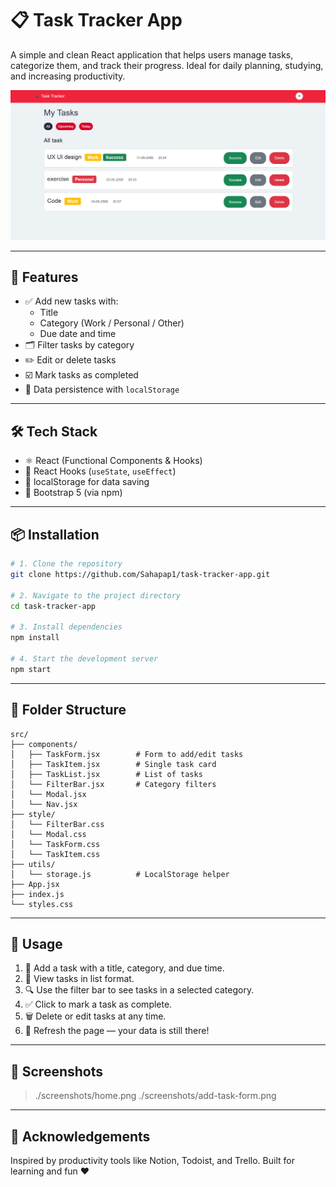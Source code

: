 # 📋 Task Tracker App

A simple and clean React application that helps users manage tasks, categorize them, and track their progress. Ideal for daily planning, studying, and increasing productivity.

![Task Tracker Preview](./preview.png)

---

## 🚀 Features

- ✅ Add new tasks with:
  - Title
  - Category (Work / Personal / Other)
  - Due date and time
- 🗂️ Filter tasks by category
- ✏️ Edit or delete tasks
- ☑️ Mark tasks as completed
- 🔁 Data persistence with `localStorage`

---

## 🛠️ Tech Stack

- ⚛️ React (Functional Components & Hooks)
- 🧠 React Hooks (`useState`, `useEffect`)
- 💾 localStorage for data saving
- 🎨 Bootstrap 5 (via npm)

---

## 📦 Installation

```bash
# 1. Clone the repository
git clone https://github.com/Sahapap1/task-tracker-app.git

# 2. Navigate to the project directory
cd task-tracker-app

# 3. Install dependencies
npm install

# 4. Start the development server
npm start
```

---

## 📁 Folder Structure

```
src/
├── components/
│   ├── TaskForm.jsx        # Form to add/edit tasks
│   ├── TaskItem.jsx        # Single task card
│   ├── TaskList.jsx        # List of tasks
│   └── FilterBar.jsx       # Category filters
│   └── Modal.jsx
│   └── Nav.jsx
├── style/
│   └── FilterBar.css
│   └── Modal.css
│   └── TaskForm.css
│   └── TaskItem.css
├── utils/
│   └── storage.js          # LocalStorage helper
├── App.jsx
├── index.js
└── styles.css
```

---

## 📌 Usage

1. 📝 Add a task with a title, category, and due time.
2. 🧹 View tasks in list format.
3. 🔍 Use the filter bar to see tasks in a selected category.
4. ✅ Click to mark a task as complete.
5. 🗑️ Delete or edit tasks at any time.
6. 🔁 Refresh the page — your data is still there!

---

## 📸 Screenshots
  
> ./screenshots/home.png
> ./screenshots/add-task-form.png

---

## 🙌 Acknowledgements

Inspired by productivity tools like Notion, Todoist, and Trello. Built for learning and fun ❤️
